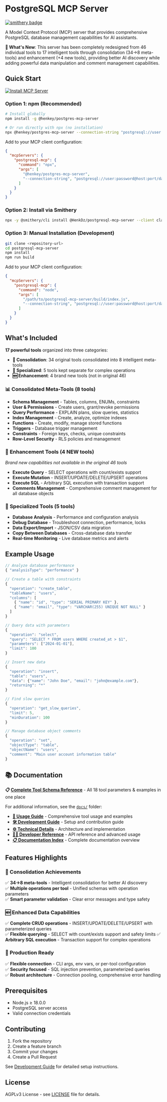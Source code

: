 # PostgreSQL MCP Server
[![smithery badge](https://smithery.ai/badge/@HenkDz/postgresql-mcp-server)](https://smithery.ai/server/@HenkDz/postgresql-mcp-server)

A Model Context Protocol (MCP) server that provides comprehensive PostgreSQL database management capabilities for AI assistants.

**🚀 What's New**: This server has been completely redesigned from 46 individual tools to 17 intelligent tools through consolidation (34→8 meta-tools) and enhancement (+4 new tools), providing better AI discovery while adding powerful data manipulation and comment management capabilities.

## Quick Start

[![Install MCP Server](https://cursor.com/deeplink/mcp-install-dark.svg)](https://cursor.com/install-mcp?name=postgresql-mcp&config=JTdCJTIyY29tbWFuZCUyMiUzQSUyMm5weCUyMCU0MGhlbmtleSUyRnBvc3RncmVzLW1jcC1zZXJ2ZXIlMjAtLWNvbm5lY3Rpb24tc3RyaW5nJTIwcG9zdGdyZXNxbCUzQSUyRiUyRnVzZXIlM0FwYXNzd29yZCU0MGhvc3QlM0Fwb3J0JTJGZGF0YWJhc2UlMjIlN0Q%3D)

### Option 1: npm (Recommended)
```bash
# Install globally
npm install -g @henkey/postgres-mcp-server

# Or run directly with npx (no installation)
npx @henkey/postgres-mcp-server --connection-string "postgresql://user:pass@localhost:5432/db"
```

Add to your MCP client configuration:
```json
{
  "mcpServers": {
    "postgresql-mcp": {
      "command": "npx",
      "args": [
        "@henkey/postgres-mcp-server",
        "--connection-string", "postgresql://user:password@host:port/database"
      ]
    }
  }
}
```

### Option 2: Install via Smithery
```bash
npx -y @smithery/cli install @HenkDz/postgresql-mcp-server --client claude
```

### Option 3: Manual Installation (Development)
```bash
git clone <repository-url>
cd postgresql-mcp-server
npm install
npm run build
```

Add to your MCP client configuration:
```json
{
  "mcpServers": {
    "postgresql-mcp": {
      "command": "node",
      "args": [
        "/path/to/postgresql-mcp-server/build/index.js",
        "--connection-string", "postgresql://user:password@host:port/database"
      ]
    }
  }
}
```

## What's Included

**17 powerful tools** organized into three categories:
- **🔄 Consolidation**: 34 original tools consolidated into 8 intelligent meta-tools
- **🔧 Specialized**: 5 tools kept separate for complex operations  
- **🆕 Enhancement**: 4 brand new tools (not in original 46)

### 📊 **Consolidated Meta-Tools** (8 tools)
- **Schema Management** - Tables, columns, ENUMs, constraints
- **User & Permissions** - Create users, grant/revoke permissions  
- **Query Performance** - EXPLAIN plans, slow queries, statistics
- **Index Management** - Create, analyze, optimize indexes
- **Functions** - Create, modify, manage stored functions
- **Triggers** - Database trigger management
- **Constraints** - Foreign keys, checks, unique constraints
- **Row-Level Security** - RLS policies and management

### 🚀 **Enhancement Tools** (4 NEW tools) 
*Brand new capabilities not available in the original 46 tools*
- **Execute Query** - SELECT operations with count/exists support
- **Execute Mutation** - INSERT/UPDATE/DELETE/UPSERT operations  
- **Execute SQL** - Arbitrary SQL execution with transaction support
- **Comments Management** - Comprehensive comment management for all database objects

### 🔧 **Specialized Tools** (5 tools)
- **Database Analysis** - Performance and configuration analysis
- **Debug Database** - Troubleshoot connection, performance, locks
- **Data Export/Import** - JSON/CSV data migration
- **Copy Between Databases** - Cross-database data transfer  
- **Real-time Monitoring** - Live database metrics and alerts

## Example Usage

```typescript
// Analyze database performance
{ "analysisType": "performance" }

// Create a table with constraints
{
  "operation": "create_table",
  "tableName": "users", 
  "columns": [
    { "name": "id", "type": "SERIAL PRIMARY KEY" },
    { "name": "email", "type": "VARCHAR(255) UNIQUE NOT NULL" }
  ]
}

// Query data with parameters
{
  "operation": "select",
  "query": "SELECT * FROM users WHERE created_at > $1",
  "parameters": ["2024-01-01"],
  "limit": 100
}

// Insert new data
{
  "operation": "insert",
  "table": "users",
  "data": {"name": "John Doe", "email": "john@example.com"},
  "returning": "*"
}

// Find slow queries
{
  "operation": "get_slow_queries",
  "limit": 5,
  "minDuration": 100
}

// Manage database object comments
{
  "operation": "set",
  "objectType": "table",
  "objectName": "users",
  "comment": "Main user account information table"
}
```

## 📚 Documentation

**📋 [Complete Tool Schema Reference](./TOOL_SCHEMAS.md)** - All 18 tool parameters & examples in one place

For additional information, see the [`docs/`](./docs/) folder:

- **[📖 Usage Guide](./docs/USAGE.md)** - Comprehensive tool usage and examples
- **[🛠️ Development Guide](./docs/DEVELOPMENT.md)** - Setup and contribution guide  
- **[⚙️ Technical Details](./docs/TECHNICAL.md)** - Architecture and implementation
- **[👨‍💻 Developer Reference](./docs/DEVELOPER.md)** - API reference and advanced usage
- **[📋 Documentation Index](./docs/INDEX.md)** - Complete documentation overview

## Features Highlights

### **🔄 Consolidation Achievements**
✅ **34→8 meta-tools** - Intelligent consolidation for better AI discovery  
✅ **Multiple operations per tool** - Unified schemas with operation parameters  
✅ **Smart parameter validation** - Clear error messages and type safety

### **🆕 Enhanced Data Capabilities** 
✅ **Complete CRUD operations** - INSERT/UPDATE/DELETE/UPSERT with parameterized queries  
✅ **Flexible querying** - SELECT with count/exists support and safety limits
✅ **Arbitrary SQL execution** - Transaction support for complex operations

### **🔧 Production Ready**
✅ **Flexible connection** - CLI args, env vars, or per-tool configuration  
✅ **Security focused** - SQL injection prevention, parameterized queries  
✅ **Robust architecture** - Connection pooling, comprehensive error handling

## Prerequisites

- Node.js ≥ 18.0.0
- PostgreSQL server access
- Valid connection credentials

## Contributing

1. Fork the repository
2. Create a feature branch
3. Commit your changes
4. Create a Pull Request

See [Development Guide](./docs/DEVELOPMENT.md) for detailed setup instructions.

## License

AGPLv3 License - see [LICENSE](./LICENSE) file for details.

